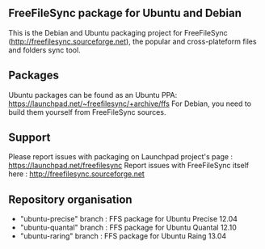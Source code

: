## FreeFileSync package for Ubuntu and Debian

This is the Debian and Ubuntu packaging project for FreeFileSync (http://freefilesync.sourceforge.net), the popular and cross-plateform files and folders sync tool.

## Packages

Ubuntu packages can be found as an Ubuntu PPA: https://launchpad.net/~freefilesync/+archive/ffs
For Debian, you need to build them yourself from FreeFileSync sources.

## Support

Please report issues with packaging on Launchpad project's page : https://launchpad.net/freefilesync
Report issues with FreeFileSync itself here : http://freefilesync.sourceforge.net

## Repository organisation

* "ubuntu-precise" branch : FFS package for Ubuntu Precise 12.04
* "ubuntu-quantal" branch : FFS package for Ubuntu Quantal 12.10
* "ubuntu-raring" branch : FFS package for Ubuntu Raing 13.04